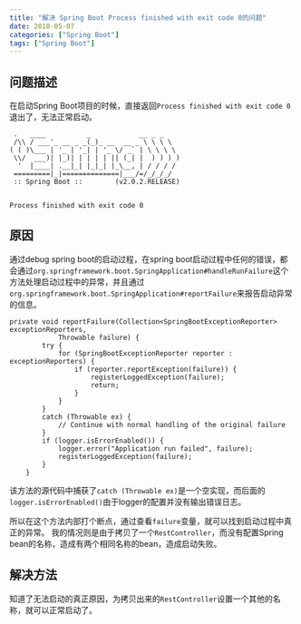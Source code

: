 ```yaml
---
title: "解决 Spring Boot Process finished with exit code 0的问题"
date: 2018-05-07
categories: ["Spring Boot"]
tags: ["Spring Boot"]
---
```


## 问题描述
在启动Spring Boot项目的时候，直接返回`Process finished with exit code 0`退出了，无法正常启动。
```
 .   ____          _            __ _ _
 /\\ / ___'_ __ _ _(_)_ __  __ _ \ \ \ \
( ( )\___ | '_ | '_| | '_ \/ _` | \ \ \ \
 \\/  ___)| |_)| | | | | || (_| |  ) ) ) )
  '  |____| .__|_| |_|_| |_\__, | / / / /
 =========|_|==============|___/=/_/_/_/
 :: Spring Boot ::        (v2.0.2.RELEASE)


Process finished with exit code 0
```
## 原因
通过debug spring boot的启动过程，在spring boot启动过程中任何的错误，都会通过`org.springframework.boot.SpringApplication#handleRunFailure`这个方法处理启动过程中的异常，并且通过`org.springframework.boot.SpringApplication#reportFailure`来报告启动异常的信息。

```
private void reportFailure(Collection<SpringBootExceptionReporter> exceptionReporters,
			Throwable failure) {
		try {
			for (SpringBootExceptionReporter reporter : exceptionReporters) {
				if (reporter.reportException(failure)) {
					registerLoggedException(failure);
					return;
				}
			}
		}
		catch (Throwable ex) {
			// Continue with normal handling of the original failure
		}
		if (logger.isErrorEnabled()) {
			logger.error("Application run failed", failure);
			registerLoggedException(failure);
		}
	}
```
该方法的源代码中捕获了`catch (Throwable ex)`是一个空实现，而后面的`logger.isErrorEnabled()`由于logger的配置并没有输出错误日志。

所以在这个方法内部打个断点，通过查看`failure`变量，就可以找到启动过程中真正的异常。
我的情况则是由于拷贝了一个`RestController`，而没有配置Spring bean的名称，造成有两个相同名称的bean，造成启动失败。

## 解决方法
知道了无法启动的真正原因，为拷贝出来的`RestController`设置一个其他的名称，就可以正常启动了。